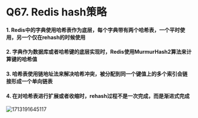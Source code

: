 # Q67. Redis hash策略

#### 1. Redis中的字典使用哈希表作为底层，每个字典带有两个哈希表，一个平时使用，另一个仅在rehash的时候使用

#### 2. 字典作为数据库或者哈希键的底层实现时，Redis使用MurmurHash2算法来计算键的哈希值

#### 3. 哈希表使用链地址法来解决哈希冲突，被分配到同一个键值上的多个索引会链接形成一个单向链表

#### 4.  在对哈希表进行扩展或者收缩时，rehash过程不是一次完成，而是渐进式完成



![1713191645117](C:\Users\HP\AppData\Roaming\Typora\typora-user-images\1713191645117.png)